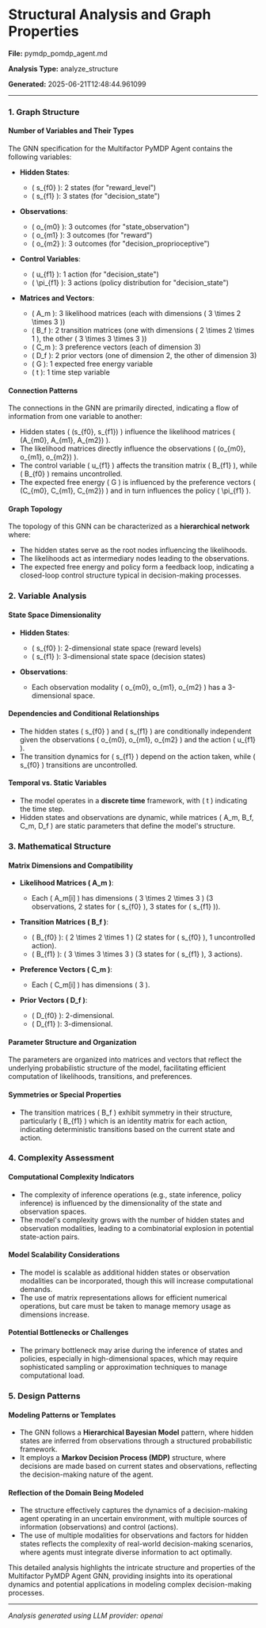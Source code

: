 # Structural Analysis and Graph Properties

**File:** pymdp_pomdp_agent.md

**Analysis Type:** analyze_structure

**Generated:** 2025-06-21T12:48:44.961099

---

### 1. Graph Structure

#### Number of Variables and Their Types
The GNN specification for the Multifactor PyMDP Agent contains the following variables:

- **Hidden States**:
  - \( s_{f0} \): 2 states (for "reward_level")
  - \( s_{f1} \): 3 states (for "decision_state")

- **Observations**:
  - \( o_{m0} \): 3 outcomes (for "state_observation")
  - \( o_{m1} \): 3 outcomes (for "reward")
  - \( o_{m2} \): 3 outcomes (for "decision_proprioceptive")

- **Control Variables**:
  - \( u_{f1} \): 1 action (for "decision_state")
  - \( \pi_{f1} \): 3 actions (policy distribution for "decision_state")

- **Matrices and Vectors**:
  - \( A_m \): 3 likelihood matrices (each with dimensions \( 3 \times 2 \times 3 \))
  - \( B_f \): 2 transition matrices (one with dimensions \( 2 \times 2 \times 1 \), the other \( 3 \times 3 \times 3 \))
  - \( C_m \): 3 preference vectors (each of dimension 3)
  - \( D_f \): 2 prior vectors (one of dimension 2, the other of dimension 3)
  - \( G \): 1 expected free energy variable
  - \( t \): 1 time step variable

#### Connection Patterns
The connections in the GNN are primarily directed, indicating a flow of information from one variable to another:

- Hidden states \( (s_{f0}, s_{f1}) \) influence the likelihood matrices \( (A_{m0}, A_{m1}, A_{m2}) \).
- The likelihood matrices directly influence the observations \( (o_{m0}, o_{m1}, o_{m2}) \).
- The control variable \( u_{f1} \) affects the transition matrix \( B_{f1} \), while \( B_{f0} \) remains uncontrolled.
- The expected free energy \( G \) is influenced by the preference vectors \( (C_{m0}, C_{m1}, C_{m2}) \) and in turn influences the policy \( \pi_{f1} \).

#### Graph Topology
The topology of this GNN can be characterized as a **hierarchical network** where:

- The hidden states serve as the root nodes influencing the likelihoods.
- The likelihoods act as intermediary nodes leading to the observations.
- The expected free energy and policy form a feedback loop, indicating a closed-loop control structure typical in decision-making processes.

### 2. Variable Analysis

#### State Space Dimensionality
- **Hidden States**:
  - \( s_{f0} \): 2-dimensional state space (reward levels)
  - \( s_{f1} \): 3-dimensional state space (decision states)

- **Observations**:
  - Each observation modality \( o_{m0}, o_{m1}, o_{m2} \) has a 3-dimensional space.

#### Dependencies and Conditional Relationships
- The hidden states \( s_{f0} \) and \( s_{f1} \) are conditionally independent given the observations \( o_{m0}, o_{m1}, o_{m2} \) and the action \( u_{f1} \).
- The transition dynamics for \( s_{f1} \) depend on the action taken, while \( s_{f0} \) transitions are uncontrolled.

#### Temporal vs. Static Variables
- The model operates in a **discrete time** framework, with \( t \) indicating the time step.
- Hidden states and observations are dynamic, while matrices \( A_m, B_f, C_m, D_f \) are static parameters that define the model's structure.

### 3. Mathematical Structure

#### Matrix Dimensions and Compatibility
- **Likelihood Matrices \( A_m \)**:
  - Each \( A_m[i] \) has dimensions \( 3 \times 2 \times 3 \) (3 observations, 2 states for \( s_{f0} \), 3 states for \( s_{f1} \)).
  
- **Transition Matrices \( B_f \)**:
  - \( B_{f0} \): \( 2 \times 2 \times 1 \) (2 states for \( s_{f0} \), 1 uncontrolled action).
  - \( B_{f1} \): \( 3 \times 3 \times 3 \) (3 states for \( s_{f1} \), 3 actions).

- **Preference Vectors \( C_m \)**:
  - Each \( C_m[i] \) has dimensions \( 3 \).

- **Prior Vectors \( D_f \)**:
  - \( D_{f0} \): 2-dimensional.
  - \( D_{f1} \): 3-dimensional.

#### Parameter Structure and Organization
The parameters are organized into matrices and vectors that reflect the underlying probabilistic structure of the model, facilitating efficient computation of likelihoods, transitions, and preferences.

#### Symmetries or Special Properties
- The transition matrices \( B_f \) exhibit symmetry in their structure, particularly \( B_{f1} \) which is an identity matrix for each action, indicating deterministic transitions based on the current state and action.

### 4. Complexity Assessment

#### Computational Complexity Indicators
- The complexity of inference operations (e.g., state inference, policy inference) is influenced by the dimensionality of the state and observation spaces.
- The model's complexity grows with the number of hidden states and observation modalities, leading to a combinatorial explosion in potential state-action pairs.

#### Model Scalability Considerations
- The model is scalable as additional hidden states or observation modalities can be incorporated, though this will increase computational demands.
- The use of matrix representations allows for efficient numerical operations, but care must be taken to manage memory usage as dimensions increase.

#### Potential Bottlenecks or Challenges
- The primary bottleneck may arise during the inference of states and policies, especially in high-dimensional spaces, which may require sophisticated sampling or approximation techniques to manage computational load.

### 5. Design Patterns

#### Modeling Patterns or Templates
- The GNN follows a **Hierarchical Bayesian Model** pattern, where hidden states are inferred from observations through a structured probabilistic framework.
- It employs a **Markov Decision Process (MDP)** structure, where decisions are made based on current states and observations, reflecting the decision-making nature of the agent.

#### Reflection of the Domain Being Modeled
- The structure effectively captures the dynamics of a decision-making agent operating in an uncertain environment, with multiple sources of information (observations) and control (actions).
- The use of multiple modalities for observations and factors for hidden states reflects the complexity of real-world decision-making scenarios, where agents must integrate diverse information to act optimally. 

This detailed analysis highlights the intricate structure and properties of the Multifactor PyMDP Agent GNN, providing insights into its operational dynamics and potential applications in modeling complex decision-making processes.

---

*Analysis generated using LLM provider: openai*
